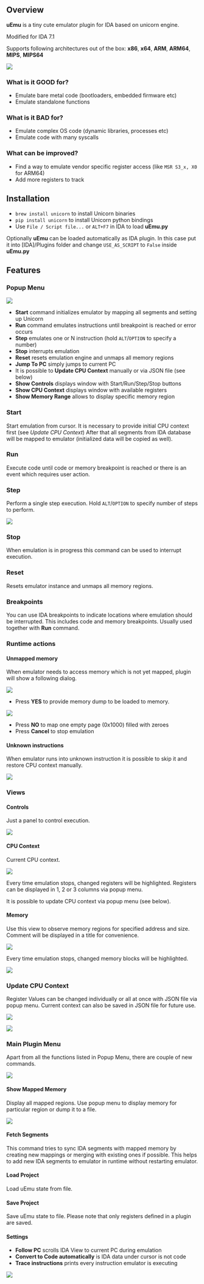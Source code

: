 ## Overview

**uEmu** is a tiny cute emulator plugin for IDA based on unicorn engine.

Modified for IDA 7.1

Supports following architectures out of the box: **x86**, **x64**, **ARM**, **ARM64**, **MIPS**, **MIPS64**

![](./Resources/screenshots/doc_overview.png)

### What is it GOOD for?

- Emulate bare metal code (bootloaders, embedded firmware etc)
- Emulate standalone functions

### What is it BAD for?

- Emulate complex OS code (dynamic libraries, processes etc)
- Emulate code with many syscalls

### What can be improved?

- Find a way to emulate vendor specific register access (like `MSR S3_x, X0` for ARM64)
- Add more registers to track

## Installation

- `brew install unicorn` to install Unicorn binaries
- `pip install unicorn` to install Unicorn python bindings
- Use `File / Script file...` or `ALT+F7` in IDA to load **uEmu.py**

Optionally **uEmu** can be loaded automatically as IDA plugin. In this case put it into [IDA]/Plugins folder and change `USE_AS_SCRIPT` to `False` inside **uEmu.py**

## Features

### Popup Menu

![](./Resources/screenshots/doc_popup.png)

- **Start** command initializes emulator by mapping all segments and setting up Unicorn
- **Run** command emulates instructions until breakpoint is reached or error occurs
- **Step** emulates one or N instruction (hold `ALT`/`OPTION` to specify a number)
- **Stop** interrupts emulation
- **Reset** resets emulation engine and unmaps all memory regions
- **Jump To PC** simply jumps to current PC
- It is possible to **Update CPU Context** manually or via JSON file (see below)
- **Show Controls** displays window with Start/Run/Step/Stop buttons
- **Show CPU Context** displays window with available registers
- **Show Memory Range** allows to display specific memory region

### Start

Start emulation from cursor. It is necessary to provide initial CPU context first (see _Update CPU Context_)
After that all segments from IDA database will be mapped to emulator (initialized data will be copied as well).

### Run

Execute code until code or memory breakpoint is reached or there is an event which requires user action.

### Step

Perform a single step execution. Hold `ALT`/`OPTION` to specify number of steps to perform.

![](./Resources/screenshots/doc_stepcnt.png)

### Stop

When emulation is in progress this command can be used to interrupt execution.

### Reset

Resets emulator instance and unmaps all memory regions.

### Breakpoints

You can use IDA breakpoints to indicate locations where emulation should be interrupted. 
This includes code and memory breakpoints.
Usually used together with **Run** command.

### Runtime actions

#### Unmapped memory

When emulator needs to access memory which is not yet mapped, plugin will show a following dialog.

![](./Resources/screenshots/doc_actmap.png)

- Press **YES** to provide memory dump to be loaded to memory.

![](./Resources/screenshots/doc_mapbin.png)

- Press **NO** to map one empty page (0x1000) filled with zeroes
- Press **Cancel** to stop emulation

#### Unknown instructions

When emulator runs into unknown instruction it is possible to skip it and restore CPU context manually.

![](./Resources/screenshots/doc_actins.png)

### Views

#### Controls

Just a panel to control execution.

![](./Resources/screenshots/doc_controls.png)

#### CPU Context

Current CPU context.

![](./Resources/screenshots/doc_regview.png)

Every time emulation stops, changed registers will be highlighted. Registers can be displayed in 1, 2 or 3 columns via popup menu.

It is possible to update CPU context via popup menu (see below).

#### Memory

Use this view to observe memory regions for specified address and size. Comment will be displayed in a title for convenience.

![](./Resources/screenshots/doc_showmem.png)

Every time emulation stops, changed memory blocks will be highlighted.

![](./Resources/screenshots/doc_memview.png)

### Update CPU Context

Register Values can be changed individually or all at once with JSON file via popup menu.
Current context can also be saved in JSON file for future use.

![](./Resources/screenshots/doc_changectx.png)

![](./Resources/screenshots/doc_regupdate.png)

### Main Plugin Menu

Apart from all the functions listed in Popup Menu, there are couple of new commands.

![](./Resources/screenshots/doc_main.png)

#### Show Mapped Memory

Display all mapped regions. Use popup menu to display memory for particular region or dump it to a file.

![](./Resources/screenshots/doc_mappedmem.png)

#### Fetch Segments

This command tries to sync IDA segments with mapped memory by creating new mappings or merging with existing ones if possible.
This helps to add new IDA segments to emulator in runtime without restarting emulator.

#### Load Project

Load uEmu state from file.

#### Save Project

Save uEmu state to file.
Please note that only registers defined in a plugin are saved.

#### Settings

- **Follow PC** scrolls IDA View to current PC during emulation
- **Convert to Code automatically** is IDA data under cursor is not code
- **Trace instructions** prints every instruction emulator is executing

![](./Resources/screenshots/doc_settings.png)




